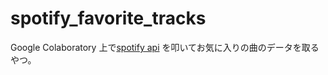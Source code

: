 # spotify_favorite_tracks
Google Colaboratory 上で[spotify api](https://developer.spotify.com/documentation/web-api/) を叩いてお気に入りの曲のデータを取るやつ。
